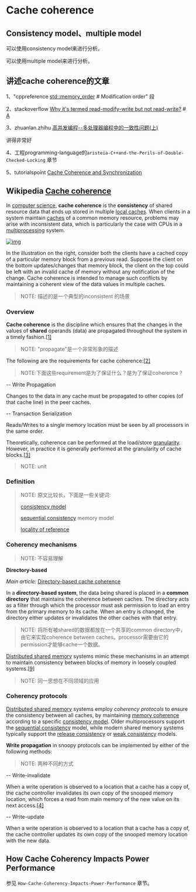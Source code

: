 # Cache coherence

## Consistency model、multiple model

可以使用consistency model来进行分析。

可以使用multiple model来进行分析。

## 讲述cache coherence的文章

1、"cppreference [std::memory_order](https://en.cppreference.com/w/cpp/atomic/memory_order) # Modification order" 段

2、stackoverflow [Why it's termed read-modify-write but not read-write?](https://stackoverflow.com/questions/49452022/why-its-termed-read-modify-write-but-not-read-write) # [A](https://stackoverflow.com/a/49638936)

3、zhuanlan.zhihu [高并发编程--多处理器编程中的一致性问题(上)](https://zhuanlan.zhihu.com/p/48157076) 

讲得非常好

4、工程programming-language的`aristeia-C++and-the-Perils-of-Double-Checked-Locking` 章节

5、tutorialspoint [Cache Coherence and Synchronization](https://www.tutorialspoint.com/parallel_computer_architecture/parallel_computer_architecture_cache_coherence_synchronization.htm)

## Wikipedia [Cache coherence](https://infogalactic.com/info/Cache_coherence)

In [computer science](https://infogalactic.com/info/Computer_science), **cache coherence** is the **consistency** of shared resource data that ends up stored in multiple [local caches](https://infogalactic.com/info/Cache_(computing)). When clients in a system maintain [caches](https://infogalactic.com/info/CPU_cache) of a common memory resource, problems may arise with inconsistent data, which is particularly the case with CPUs in a [multiprocessing](https://infogalactic.com/info/Multiprocessing) system.

[![img](https://infogalactic.com/w/images/thumb/a/a1/Cache_Coherency_Generic.png/510px-Cache_Coherency_Generic.png)](https://infogalactic.com/info/File:Cache_Coherency_Generic.png)



In the illustration on the right, consider both the clients have a cached copy of a particular memory block from a previous read. Suppose the client on the bottom updates/changes that memory block, the client on the top could be left with an invalid cache of memory without any notification of the change. Cache coherence is intended to manage such conflicts by maintaining a coherent view of the data values in multiple caches.

> NOTE: 描述的是一个典型的inconsistent 的场景

### Overview

**Cache coherence** is the discipline which ensures that the changes in the values of **shared** operands (data) are propagated throughout the system in a timely fashion.[[1\]](https://en.wikipedia.org/wiki/Cache_coherence#cite_note-:1-1)

> NOTE: "propagate"是一个非常形象的描述

The following are the requirements for cache coherence:[[2\]](https://en.wikipedia.org/wiki/Cache_coherence#cite_note-:0-2)

> NOTE:下面这些requirement是为了保证什么？是为了保证coherence？

-- Write Propagation

Changes to the data in any cache must be propagated to other copies (of that cache line) in the peer caches.

-- Transaction Serialization

Reads/Writes to a single memory location must be seen by all processors in the same order.

Theoretically, coherence can be performed at the load/store [granularity](https://en.wikipedia.org/wiki/Granularity). However, in practice it is generally performed at the granularity of cache blocks.[[3\]](https://en.wikipedia.org/wiki/Cache_coherence#cite_note-:2-3)

> NOTE: unit

### Definition

> NOTE: 原文比较长，下面是一些关键词:
>
> [consistency model](https://infogalactic.com/info/Consistency_model)
>
> [sequential consistency](https://infogalactic.com/info/Sequential_consistency) memory model
>
> [locality of reference](https://infogalactic.com/info/Locality_of_reference)

### Coherency mechanisms

> NOTE: 不容易理解

**Directory-based**

*Main article:* [Directory-based cache coherence](https://en.wikipedia.org/wiki/Directory-based_cache_coherence)

In a **directory-based system**, the data being shared is placed in a **common directory** that maintains the coherence between caches. The directory acts as a filter through which the processor must ask permission to load an entry from the primary memory to its cache. When an entry is changed, the directory either updates or invalidates the other caches with that entry.

> NOTE: 将所有被shared的数据都放在一个共享的common directory中，由它来实现coherence between caches。processor需要由它的permission才能够cache一个数据。

[Distributed shared memory](https://en.wikipedia.org/wiki/Distributed_shared_memory) systems mimic these mechanisms in an attempt to maintain consistency between blocks of memory in loosely coupled systems.[[9\]](https://en.wikipedia.org/wiki/Cache_coherence#cite_note-9)

> NOTE: 同一思想在不同领域的应用



### Coherency protocols

[Distributed shared memory](https://infogalactic.com/info/Distributed_shared_memory) systems employ *coherency protocols* to ensure the consistency between all caches, by maintaining [memory coherence](https://infogalactic.com/info/Memory_coherence) according to a specific [consistency model](https://infogalactic.com/info/Consistency_model). Older multiprocessors support the [sequential consistency](https://infogalactic.com/info/Sequential_consistency) model, while modern shared memory systems typically support the [release consistency](https://infogalactic.com/info/Release_consistency) or [weak consistency](https://infogalactic.com/info/Weak_consistency) models.



**Write propagation** in snoopy protocols can be implemented by either of the following methods:

> NOTE: 两种不同的方式

-- Write-invalidate

When a write operation is observed to a location that a cache has a copy of, the cache controller invalidates its own copy of the snooped memory location, which forces a read from main memory of the new value on its next access.[[4\]](https://en.wikipedia.org/wiki/Cache_coherence#cite_note-:3-4)

-- Write-update

When a write operation is observed to a location that a cache has a copy of, the cache controller updates its own copy of the snooped memory location with the new data.



## How Cache Coherency Impacts Power Performance

参见 `How-Cache-Coherency-Impacts-Power-Performance` 章节。
